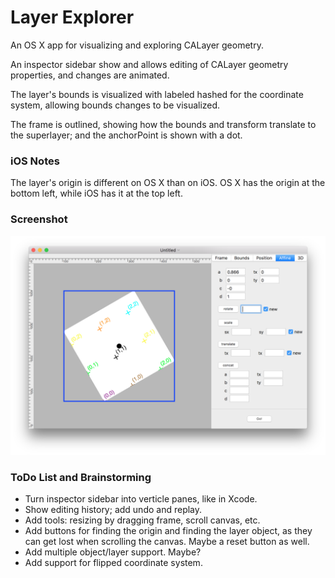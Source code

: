 # Layer Explorer

An OS X app for visualizing and exploring CALayer geometry.

An inspector sidebar show and allows editing of CALayer geometry properties, and changes are animated.

The layer's bounds is visualized with labeled hashed for the coordinate system, allowing bounds changes to be visualized.

The frame is outlined, showing how the bounds and transform translate to the superlayer; and the anchorPoint is shown with a dot.

### iOS Notes

The layer's origin is different on OS X than on iOS. OS X has the origin at the bottom left, while iOS has it at the top left.

### Screenshot

![Screenshot](./example.png)

### ToDo List and Brainstorming

* Turn inspector sidebar into verticle panes, like in Xcode.
* Show editing history; add undo and replay.
* Add tools: resizing by dragging frame, scroll canvas, etc.
* Add buttons for finding the origin and finding the layer object, as they can get lost when scrolling the canvas. Maybe a reset button as well.
* Add multiple object/layer support. Maybe?
* Add support for flipped coordinate system.

